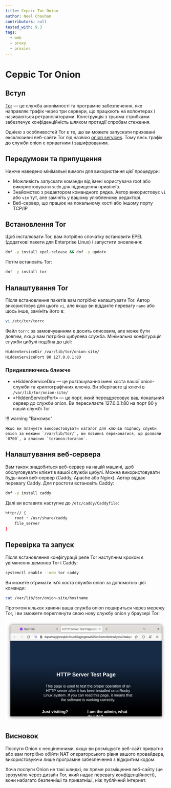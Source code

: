 ```yaml
---
title: Сервіс Tor Onion
author: Neel Chauhan
contributors: null
tested_with: 9.3
tags:
  - web
  - proxy
  - proxies
---
```


# Сервіс Tor Onion

## Вступ

[Tor](https://www.torproject.org/) — це служба анонімності та програмне забезпечення, яке направляє трафік через три сервери, що працюють на волонтерах і називаються ретрансляторами. Конструкція з трьома стрибками забезпечує конфіденційність шляхом протидії спробам стеження.

Однією з особливостей Tor є те, що ви можете запускати приховані ексклюзивні веб-сайти Tor під назвою [onion services](https://community.torproject.org/onion-services/). Тому весь трафік до служби onion є приватним і зашифрованим.

## Передумови та припущення

Нижче наведено мінімальні вимоги для використання цієї процедури:

- Можливість запускати команди від імені користувача root або використовувати `sudo` для підвищення привілеїв.
- Знайомство з редактором командного рядка. Автор використовує `vi` або `vim` тут, але замініть у вашому улюбленому редакторі.
- Веб-сервер, що працює на локальному хості або іншому порту TCP/IP

## Встановлення Tor

Щоб інсталювати Tor, вам потрібно спочатку встановити EPEL (додаткові пакети для Enterprise Linux) і запустити оновлення:

```bash
dnf -y install epel-release && dnf -y update
```

Потім встановіть Tor:

```bash
dnf -y install tor
```

## Налаштування Tor

Після встановлення пакетів вам потрібно налаштувати Tor. Автор використовує для цього `vi`, але якщо ви віддаєте перевагу `nano` або щось інше, замініть його в:

```bash
vi /etc/tor/torrc
```

Файл `torrc` за замовчуванням є досить описовим, але може бути довгим, якщо вам потрібна цибулева служба. Мінімальна конфігурація служби цибулі подібна до цієї:

```bash
HiddenServiceDir /var/lib/tor/onion-site/
HiddenServicePort 80 127.0.0.1:80
```

### Придивляючись ближче

- «HiddenServiceDir» — це розташування імені хоста вашої onion-служби та криптографічних ключів. Ви зберігаєте ці ключі в `/var/lib/tor/onion-site/`
- «HiddenServicePort» — це порт, який переадресовує ваш локальний сервер до служби onion. Ви пересилаєте 127.0.0.1:80 на порт 80 у нашій службі Tor

!!! warning "Важливо"

```
Якщо ви плануєте використовувати каталог для ключів підпису служби onion за межами `/var/lib/tor/`, ви повинні переконатися, що дозволи `0700`, а власник `toranon:toranon`.
```

## Налаштування веб-сервера

Вам також знадобиться веб-сервер на нашій машині, щоб обслуговувати клієнтів вашої служби цибулі. Можна використовувати будь-який веб-сервер (Caddy, Apache або Nginx). Автор віддає перевагу Caddy. Для простоти встановіть Caddy:

```bash
dnf -y install caddy
```

Далі ви вставите наступне до `/etc/caddy/Caddyfile`:

```bash
http:// {
    root * /usr/share/caddy
    file_server
}
```

## Перевірка та запуск

Після встановлення конфігурації реле Tor наступним кроком є увімкнення демонов Tor і Caddy:

```bash
systemctl enable --now tor caddy
```

Ви можете отримати ім’я хоста служби onion за допомогою цієї команди:

```bash
cat /var/lib/tor/onion-site/hostname
```

Протягом кількох хвилин ваша служба onion пошириться через мережу Tor, і ви зможете переглянути свою нову службу onion у браузері Tor:

![Tor Browser showing our Onion Service](../images/onion_service.png)

## Висновок

Послуги Onion є неоціненними, якщо ви розміщуєте веб-сайт приватно або вам потрібно обійти NAT операторського рівня вашого провайдера, використовуючи лише програмне забезпечення з відкритим кодом.

Хоча послуги Onion не такі швидкі, як пряме розміщення веб-сайту (це зрозуміло через дизайн Tor, який надає перевагу конфіденційності), вони набагато безпечніші та приватніші, ніж публічний Інтернет.
